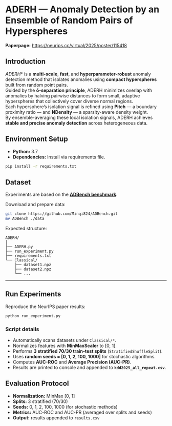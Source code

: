 # ADERH — Anomaly Detection by an Ensemble of Random Pairs of Hyperspheres

**Paperpage:** https://neurips.cc/virtual/2025/poster/115418

##  Introduction

*ADERH** is a **multi-scale**, **fast**, and **hyperparameter-robust** anomaly detection method that isolates anomalies using **compact hyperspheres** built from random point pairs.  
Guided by the **δ-separation principle**, ADERH minimizes overlap with anomalies by halving pairwise distances to form small, adaptive hyperspheres that collectively cover diverse normal regions.  
Each hypersphere’s isolation signal is refined using **Pitch** — a boundary proximity ratio — and **NDensity** — a sparsity-aware density weight.  
By ensemble-averaging these local isolation signals, ADERH achieves **stable and precise anomaly detection** across heterogeneous data.



##  Environment Setup

- **Python:** 3.7  
- **Dependencies:** Install via requirements file.

```bash
pip install -r requirements.txt
````


##  Dataset

Experiments are based on the **[ADBench benchmark](https://github.com/Minqi824/ADBench/tree/main)**.

Download and prepare data:

```bash
git clone https://github.com/Minqi824/ADBench.git
mv ADBench ./data
```

Expected structure:

```
ADERH/
│
├── ADERH.py
├── run_experiment.py
├── requirements.txt
└── Classical/
    ├── dataset1.npz
    ├── dataset2.npz
    └── ...
```

---

##  Run Experiments

Reproduce the NeurIPS paper results:

```bash
python run_experiment.py
```

### Script details

* Automatically scans datasets under `Classical/*`.
* Normalizes features with **MinMaxScaler** to [0, 1].
* Performs **3 stratified 70/30 train-test splits** (`StratifiedShuffleSplit`).
* Uses **random seeds = [0, 1, 2, 100, 1000]** for stochastic algorithms.
* Computes **AUC-ROC** and **Average Precision (AUC-PR)**.
* Results are printed to console and appended to **`kdd2025_all_repeat.csv`**.




##  Evaluation Protocol

* **Normalization:** MinMax [0, 1]
* **Splits:** 3 stratified (70/30)
* **Seeds:** 0, 1, 2, 100, 1000 (for stochastic methods)
* **Metrics:** AUC-ROC and AUC-PR (averaged over splits and seeds)
* **Output:** results appended to `results.csv`



